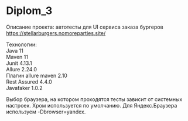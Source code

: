 # Diplom_3
Описание проекта:
автотесты для UI сервиса заказа бургеров https://stellarburgers.nomoreparties.site/

Технологии:</br>
Java 11</br>
Maven 11</br>
Junit 4.13.1</br>
Allure 2.24.0</br>
Плагин allure maven 2.10</br>
Rest Assured 4.4.0</br>
Javafaker 1.0.2</br>

Выбор браузера, на котором проходятся тесты зависит от системных настроек. Хром используется по умолчанию. Для Яндекс.Браузера используем -Dbrowser=yandex. 